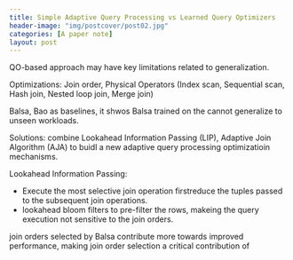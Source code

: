```yaml
---
title: Simple Adaptive Query Processing vs Learned Query Optimizers
header-image: "img/postcover/post02.jpg"
categories: [A paper note]
layout: post
---
```




QO-based approach may have key limitations related to generalization.

Optimizations: Join order, Physical Operators (Index scan, Sequential scan, Hash join, Nested loop join, Merge join)

Balsa, Bao as baselines, it shwos Balsa trained on the cannot generalize to unseen workloads.



Solutions: combine Lookahead Information Passing (LIP), Adaptive Join Algorithm (AJA) to buidl a new adaptive query processing optimizatioin mechanisms.



Lookahead Information Passing:



- Execute the most selective join operation firstreduce the tuples passed to the subsequent join operations.
- lookahead bloom filters to pre-filter the rows, makeing the query execution not sensitive to the join orders.



join orders selected by Balsa contribute more towards improved performance, making join order selection a critical contribution of
